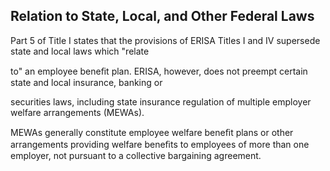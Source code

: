 ## Relation to State, Local, and Other Federal Laws

Part 5 of Title I states that the provisions of ERISA Titles I and IV supersede state and local laws which "relate

to" an employee beneﬁt plan. ERISA, however, does not preempt certain state and local insurance, banking or

securities laws, including state insurance regulation of multiple employer welfare arrangements (MEWAs).

MEWAs generally constitute employee welfare beneﬁt plans or other arrangements providing welfare beneﬁts to employees of more than one employer, not pursuant to a collective bargaining agreement.